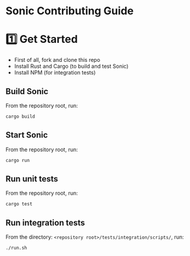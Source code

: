 Sonic Contributing Guide
========================

# 1️⃣ Get Started

- First of all, fork and clone this repo
- Install Rust and Cargo (to build and test Sonic)
- Install NPM (for integration tests)

## Build Sonic

From the repository root, run:

```sh
cargo build
```

## Start Sonic

From the repository root, run:

```sh
cargo run
```

## Run unit tests

From the repository root, run:

```sh
cargo test
```

## Run integration tests

From the directory: `<repository root>/tests/integration/scripts/`, run:

```sh
./run.sh
```
